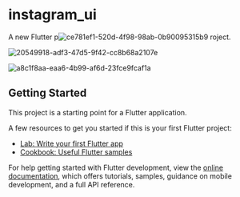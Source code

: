 # instagram_ui

A new Flutter p![ce781ef1-520d-4f98-98ab-0b90095315b9](https://user-images.githubusercontent.com/99583384/201424009-eb47bc35-62f0-4c19-aca0-3d26bbad7c1e.jpg)
roject.

![20549918-adf3-47d5-9f42-cc8b68a2107e](https://user-images.githubusercontent.com/99583384/201424044-075be873-f2d5-4cbe-af54-814a3fdc52e4.jpg)

![a8c1f8aa-eaa6-4b99-af6d-23fce9fcaf1a](https://user-images.githubusercontent.com/99583384/201424078-da285764-4584-4434-9d5b-0bc6f7c19110.jpg)


## Getting Started

This project is a starting point for a Flutter application.

A few resources to get you started if this is your first Flutter project:

- [Lab: Write your first Flutter app](https://docs.flutter.dev/get-started/codelab)
- [Cookbook: Useful Flutter samples](https://docs.flutter.dev/cookbook)

For help getting started with Flutter development, view the
[online documentation](https://docs.flutter.dev/), which offers tutorials,
samples, guidance on mobile development, and a full API reference.
